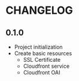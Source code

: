 # CHANGELOG

## 0.1.0

+ Project initialization
+ Create basic resources
  + SSL Certificate
  + Cloudfront service
  + Cloudfront OAI